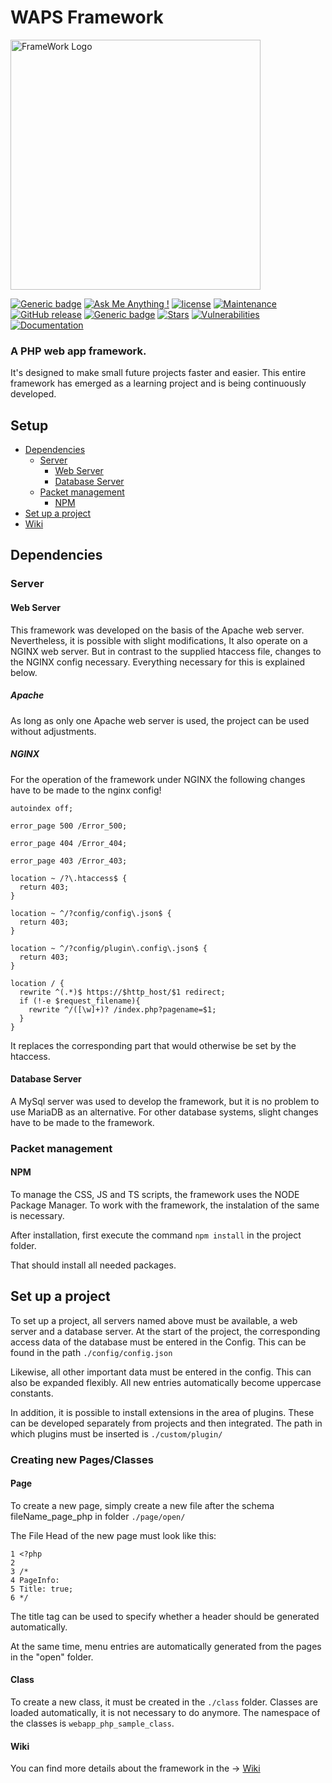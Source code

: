 # WAPS Framework

<img src="https://raw.githubusercontent.com/WAPS-Project/WAPS-Framework/master/framework.src/content/img/waps.png" alt="FrameWork Logo" width="400" />

[![Generic badge](https://img.shields.io/badge/Lead_Developer-JosunLP-black.svg?style=for-the-badge&logo=github)](https://josunlp.de/)
[![Ask Me Anything !](https://img.shields.io/badge/Ask%20me-anything-1abc9c.svg?style=for-the-badge)](https://github.com/JosunLP)
[![license](https://img.shields.io/github/license/WebApp-PHP-Sample-Project/WepApp-PHP-Sample-Framework.svg?style=for-the-badge)](https://gitlab.com/webapp-php-sample/framework/blob/master/LICENSE)
[![Maintenance](https://img.shields.io/badge/Maintained%3F-yes-green.svg?style=for-the-badge)](https://github.com/WebApp-PHP-Sample-Project/WepApp-PHP-Sample-Framework/graphs/commit-activity)
[![GitHub release](https://img.shields.io/github/v/tag/WAPS-Project/WAPS-Framework.svg?style=for-the-badge&logo=github.svg?style=for-the-badge&logo=github)](https://github.com/WebApp-PHP-Sample-Project/WepApp-PHP-Sample-Framework/releases)
[![Generic badge](https://img.shields.io/badge/Made_with-PHP-blue.svg?style=for-the-badge)](https://www.php.net/)
[![Stars](https://img.shields.io/github/stars/WAPS-Project/WAPS-Framework?style=for-the-badge)](https://github.com/WAPS-Project/WAPS-Framework)
[![Vulnerabilities](https://img.shields.io/snyk/vulnerabilities/github/WebApp-PHP-Sample-Project/WepApp-PHP-Sample-Framework.svg?style=for-the-badge)](https://app.snyk.io/org/webapp-php-sample-project)
[![Documentation](https://img.shields.io/badge/Documentation-Waps--Framework.info-green.svg?style=for-the-badge)](http://waps-framework.info/)

### A PHP web app framework.

It's designed to make small future projects faster and easier. This entire framework has emerged as a learning project and is being continuously developed.

## Setup

- [Dependencies](#dependencies)
    - [Server](#server)
        - [Web Server](#web-server)
        - [Database Server](#database-server)
    - [Packet management](#packet-management)
        - [NPM](#npm)
- [Set up a project](#set-up-a-project)
- [Wiki](#Wiki)

## Dependencies
### Server
#### Web Server

This framework was developed on the basis of the Apache web server. Nevertheless, it is possible with slight modifications,
It also operate on a NGINX web server. But in contrast to the supplied htaccess file, changes to the
NGINX config necessary. Everything necessary for this is explained below.

##### Apache
As long as only one Apache web server is used, the project can be used without adjustments.

##### NGINX
For the operation of the framework under NGINX the following changes have to be made to the nginx config!

    autoindex off;

    error_page 500 /Error_500;

    error_page 404 /Error_404;

    error_page 403 /Error_403;

    location ~ /?\.htaccess$ {
      return 403;
    }

    location ~ ^/?config/config\.json$ {
      return 403;
    }

    location ~ ^/?config/plugin\.config\.json$ {
      return 403;
    }

    location / {
      rewrite ^(.*)$ https://$http_host/$1 redirect;
      if (!-e $request_filename){
        rewrite ^/([\w]+)? /index.php?pagename=$1;
      }
    }

 It replaces the corresponding part that would otherwise be set by the htaccess.

#### Database Server
A MySql server was used to develop the framework, but it is no problem to use MariaDB as an alternative. For other database systems, slight changes have to be made to the framework.

### Packet management

#### NPM
To manage the CSS, JS and TS scripts, the framework uses the NODE Package Manager. To work with the framework, the instalation of the same is necessary.

After installation, first execute the command ```npm install``` in the project folder.

That should install all needed packages.

## Set up a project
To set up a project, all servers named above must be available, a web server and a database server.
At the start of the project, the corresponding access data of the database must be entered in the Config. This can be found in the path ```./config/config.json```

Likewise, all other important data must be entered in the config. This can also be expanded flexibly. All new entries automatically become uppercase constants.

In addition, it is possible to install extensions in the area of plugins. These can be developed separately from projects and then integrated. The path in which plugins must be inserted is ```./custom/plugin/```

### Creating new Pages/Classes
#### Page

To create a new page, simply create a new file after the schema fileName_page_php in folder ```./page/open/```

The File Head of the new page must look like this:

    1 <?php
    2
    3 /*
    4 PageInfo:
    5 Title: true;
    6 */

The title tag can be used to specify whether a header should be generated automatically.

At the same time, menu entries are automatically generated from the pages in the "open" folder.

#### Class

To create a new class, it must be created in the ```./class``` folder. Classes are loaded automatically, it is not necessary to do anymore. The namespace of the classes is ```webapp_php_sample_class```.


#### Wiki
You can find more details about the framework in the -> [Wiki](https://waps-framework.info)
